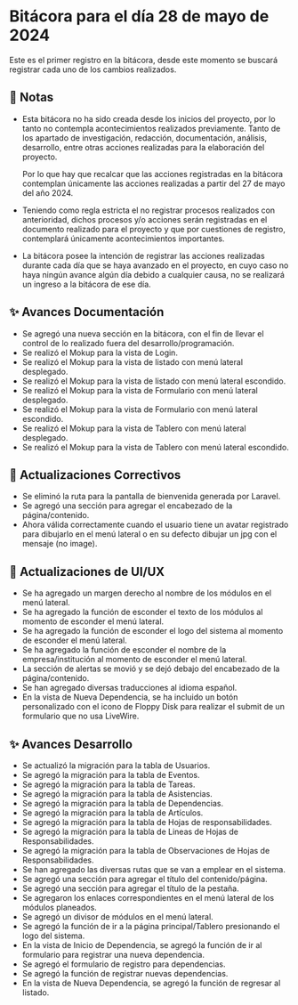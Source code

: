 # Bitácora para el día 28 de mayo de 2024

Este es el primer registro en la bitácora, desde este momento se buscará registrar cada uno de los cambios realizados.

## 📝 Notas
- Esta bitácora no ha sido creada desde los inicios del proyecto, por lo tanto 
    no contempla acontecimientos realizados previamente. Tanto de los apartado de investigación, 
    redacción, documentación, análisis, desarrollo, entre otras acciones realizadas para la
    elaboración del proyecto.

    Por lo que hay que recalcar que las acciones registradas en la bitácora contemplan
    únicamente las acciones realizadas a partir del 27 de mayo del año 2024.

- Teniendo como regla estricta el no registrar procesos realizados con anterioridad, dichos
    procesos y/o acciones serán registradas en el documento realizado para el proyecto y
    que por cuestiones de registro, contemplará únicamente acontecimientos importantes.

- La bitácora posee la intención de registrar las acciones realizadas durante cada día que se
    haya avanzado en el proyecto, en cuyo caso no haya ningún avance algún día debido a cualquier
    causa, no se realizará un ingreso a la bitácora de ese día.

## ✨ Avances Documentación
- Se agregó una nueva sección en la bitácora, con el fin de llevar el control de lo realizado
    fuera del desarrollo/programación.
- Se realizó el Mokup para la vista de Login.
- Se realizó el Mokup para la vista de listado con menú lateral desplegado.
- Se realizó el Mokup para la vista de listado con menú lateral escondido.
- Se realizó el Mokup para la vista de Formulario con menú lateral desplegado.
- Se realizó el Mokup para la vista de Formulario con menú lateral escondido.
- Se realizó el Mokup para la vista de Tablero con menú lateral desplegado.
- Se realizó el Mokup para la vista de Tablero con menú lateral escondido.

## 🐛 Actualizaciones Correctivos
- Se eliminó la ruta para la pantalla de bienvenida generada por Laravel.
- Se agregó una sección para agregar el encabezado de la página/contenido.
- Ahora válida correctamente cuando el usuario tiene un avatar registrado para dibujarlo
    en el menú lateral o en su defecto dibujar un jpg con el mensaje (no image).

## 💄 Actualizaciones de UI/UX
- Se ha agregado un margen derecho al nombre de los módulos en el menú lateral.
- Se ha agregado la función de esconder el texto de los módulos al momento de esconder
    el menú lateral.
- Se ha agregado la función de esconder el logo del sistema al momento de esconder el
    menú lateral.
- Se ha agregado la función de esconder el nombre de la empresa/institución al momento de
    esconder el menú lateral.
- La sección de alertas se movió y se dejó debajo del encabezado de la página/contenido.
- Se han agregado diversas traducciones al idioma español.
- En la vista de Nueva Dependencia, se ha incluido un botón personalizado con el icono
    de Floppy Disk para realizar el submit de un formulario que no usa LiveWire.

## ✨ Avances Desarrollo
- Se actualizó la migración para la tabla de Usuarios.
- Se agregó la migración para la tabla de Eventos.
- Se agregó la migración para la tabla de Tareas.
- Se agregó la migración para la tabla de Asistencias.
- Se agregó la migración para la tabla de Dependencias.
- Se agregó la migración para la tabla de Artículos.
- Se agregó la migración para la tabla de Hojas de responsabilidades.
- Se agregó la migración para la tabla de Lineas de Hojas de Responsabilidades.
- Se agregó la migración para la tabla de Observaciones de Hojas de Responsabilidades.
- Se han agregado las diversas rutas que se van a emplear en el sistema.
- Se agregó una sección para agregar el título del contenido/página.
- Se agregó una sección para agregar el título de la pestaña.
- Se agregaron los enlaces correspondientes en el menú lateral de los módulos planeados.
- Se agregó un divisor de módulos en el menú lateral.
- Se agregó la función de ir a la página principal/Tablero presionando el logo del sistema.
- En la vista de Inicio de Dependencia, se agregó la función de ir al formulario para registrar
    una nueva dependencia.
- Se agregó el formulario de registro para dependencias.
- Se agregó la función de registrar nuevas dependencias.
- En la vista de Nueva Dependencia, se agregó la función de regresar al listado.
